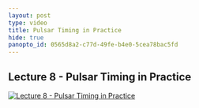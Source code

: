 ```yaml
--- 
layout: post
type: video
title: Pulsar Timing in Practice
hide: true
panopto_id: 0565d8a2-c77d-49fe-b4e0-5cea78bac5fd
---
```


## Lecture 8 - Pulsar Timing in Practice
[![Lecture 8 - Pulsar Timing in Practice](https://uva.hosted.panopto.com/Panopto/Services/FrameGrabber.svc/FrameRedirect?objectId=0565d8a2-c77d-49fe-b4e0-5cea78bac5fd&mode=Delivery)](https://uva.hosted.panopto.com/Panopto/Pages/Viewer.aspx?id=0565d8a2-c77d-49fe-b4e0-5cea78bac5fd)


